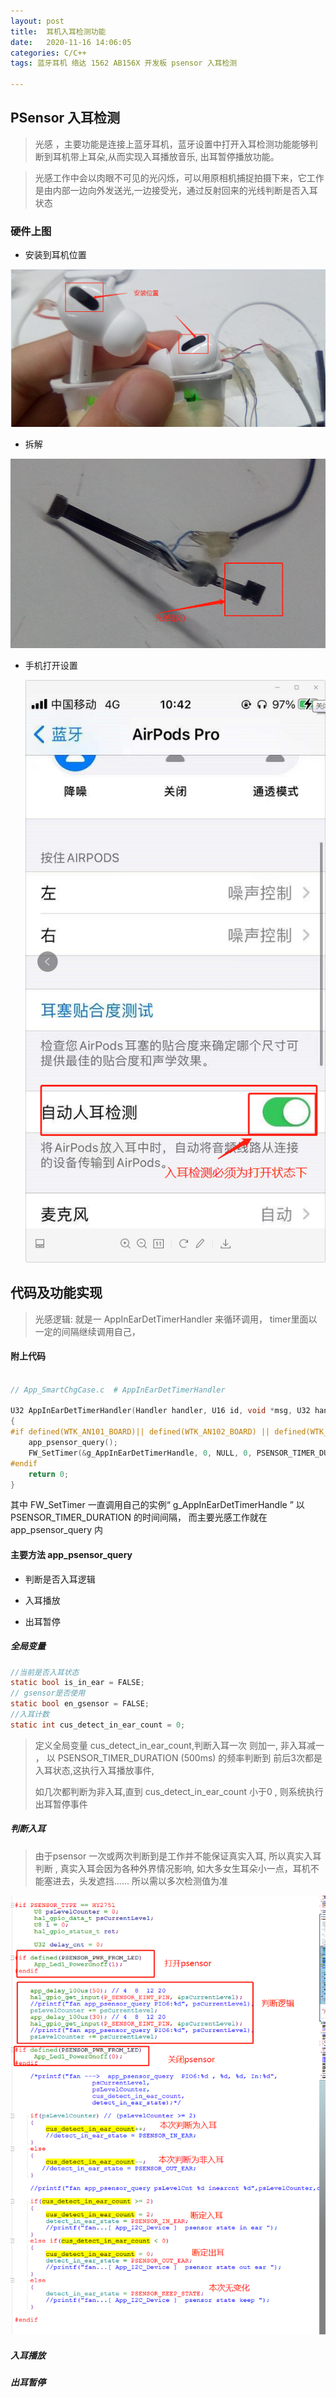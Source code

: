 ```yaml
---
layout: post
title:  耳机入耳检测功能
date:   2020-11-16 14:06:05
categories: C/C++ 
tags: 蓝牙耳机 络达 1562 AB156X 开发板 psensor 入耳检测

---
```






## PSensor 入耳检测

> 光感   ，主要功能是连接上蓝牙耳机，蓝牙设置中打开入耳检测功能能够判断到耳机带上耳朵,从而实现入耳播放音乐, 出耳暂停播放功能。



>  光感工作中会以肉眼不可见的光闪烁，可以用原相机捕捉拍摄下来，它工作是由内部一边向外发送光,一边接受光，通过反射回来的光线判断是否入耳状态

###  硬件上图

* 安装到耳机位置  

![psensor-all](\images\bluetooth\psensor-all.png)

* 拆解

![psensor-fpc2](\images\bluetooth\psensor-fpc2.png)



* 手机打开设置

  ![psensor-conn](\images\bluetooth\psensor-conn.png)





## 代码及功能实现 

> 光感逻辑:   就是一 AppInEarDetTimerHandler 来循环调用， timer里面以一定的间隔继续调用自己，


####  附上代码

``` c

// App_SmartChgCase.c  # AppInEarDetTimerHandler

U32 AppInEarDetTimerHandler(Handler handler, U16 id, void *msg, U32 handler_id)
{
#if defined(WTK_AN101_BOARD)|| defined(WTK_AN102_BOARD) || defined(WTK_AN100_BOARD) || defined(WTK_AN362_BOARD)
    app_psensor_query();
    FW_SetTimer(&g_AppInEarDetTimerHandle, 0, NULL, 0, PSENSOR_TIMER_DURATION);
#endif
    return 0;
}

```



其中  FW_SetTimer 一直调用自己的实例“ g_AppInEarDetTimerHandle ” 以 PSENSOR_TIMER_DURATION 的时间间隔， 而主要光感工作就在 app_psensor_query 内



#### 主要方法 app_psensor_query

* 判断是否入耳逻辑

* 入耳播放
* 出耳暂停







##### 全局变量

``` c
//当前是否入耳状态
static bool is_in_ear = FALSE;
// gsensor是否使用 
static bool en_gsensor = FALSE;
//入耳计数
static int cus_detect_in_ear_count = 0;
```

> 定义全局变量 cus_detect_in_ear_count,判断入耳一次 则加一, 非入耳减一 ， 以 PSENSOR_TIMER_DURATION (500ms) 的频率判断到 前后3次都是入耳状态,这执行入耳播放事件, 
>
> 如几次都判断为非入耳,直到  cus_detect_in_ear_count 小于0 , 则系统执行出耳暂停事件



##### 判断入耳

> 由于psensor 一次或两次判断到是工作并不能保证真实入耳, 所以真实入耳判断 , 真实入耳会因为各种外界情况影响, 如大多女生耳朵小一点，耳机不能塞进去，头发遮挡......  所以需以多次检测值为准



![psensor-work](\images\bluetooth\psensor-work.png)



##### 入耳播放







##### 出耳暂停